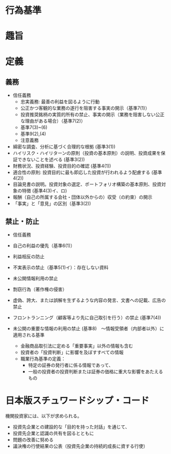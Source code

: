 # 行為基準

# 趣旨

# 定義
## 義務
* 信任義務
  * 忠実義務: 最善の利益を図るように行動
   * 公正かつ客観的な業務の遂行を阻害する事実の開示（基準7(1)）
   * 投資推奨銘柄の実質的所有の禁止、事実の開示（業務を阻害しない公正な理由がある場合）（基準7(2)）
   * 基準7(3)~(6)
   * 基準9(2),(4)
  * 注意義務
* 綿密な調査、分析に基づく合理的な根拠 (基準3(1))
* ハイリスク・ハイリターンの原則（投資の基本原則）の説明、投資成果を保証できないことを述べる (基準3(2))
* 財務状況、投資経験、投資目的の確認 (基準4(1))
* 適合性の原則: 投資目的に最も即応した投資が行われるよう配慮する (基準4(2))
* 目論見書の説明。投資対象の選定、ポートフォリオ構築の基本原則、投資対象の特徴 (基準4(3)イ、ロ)
* 報酬（自己の所属する会社・団体以外からの）収受（の約束）の開示
* 「事実」と「意見」の区別（基準3(2))

## 禁止・防止
* 信任義務
 * 自己の利益の優先（基準6(1)）
* 利益相反の防止
* 不実表示の禁止（基準5(1)イ）：存在しない資料
* 未公開情報利用の禁止
* 剽窃行為（著作権の侵害）

* 虚偽、誇大、または誤解を生ずるような内容の発言、文書への記載、広告の禁止
* フロントランニング（顧客等より先に自己取引を行う）の禁止 (基準7(4))
* 未公開の重要な情報の利用の禁止 (基準8)　～情報受領者（内部者以外）に適用される基準
  * 金融商品取引法に定める「重要事実」以外の情報も含む
  * 投資者の「投資判断」に影響を及ぼすすべての情報
  * 職業行為基準の定義：
    * 特定の証券の発行者に係る情報であって、
    * 一般の投資者の投資判断または証券の価格に重大な影響をあたえるもの
  
# 日本版スチュワードシップ・コード
機関投資家には、以下が求められる。
* 投資先企業との建設的な「目的を持った対話」を通じて、
* 投資先企業と認識の共有を図るとともに
* 問題の改善に努める
* 議決権の行使結果の公表（投資先企業の持続的成長に資する行使）

